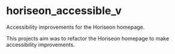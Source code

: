 # horiseon_accessible_v
Accessibility improvements for the Horiseon homepage.

This projects aim was to refactor the Horiseon homepage to make accessibility improvements.


